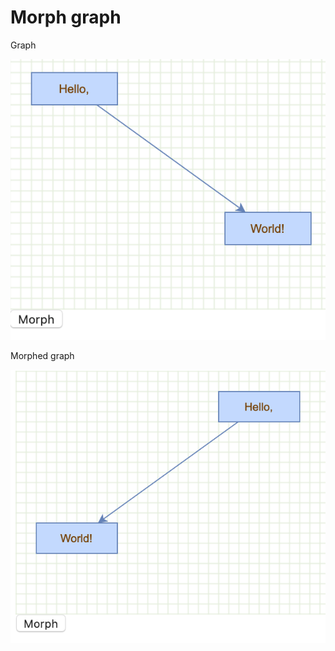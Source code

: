 # Morph graph

Graph

![Graph](../images/examples/morph/morph-1.png "Graph")

Morphed graph

![Morphed graph](../images/examples/morph/morph-2.png "Morphed graph")
